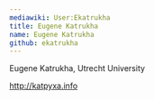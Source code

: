 ```yaml
---
mediawiki: User:Ekatrukha
title: Eugene Katrukha
name: Eugene Katrukha
github: ekatrukha
---
```


Eugene Katrukha, Utrecht University

http://katpyxa.info
